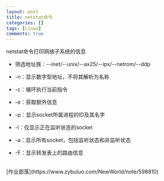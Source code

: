 ```yaml
---
layout: post
title: netstat命令
categories: []
tags: [Linux]
comments: true
---
```




netstat命令打印网络子系统的信息

+ 筛选地址族：--inet/--unix/--ax25/--ipx/--netrom/--ddp

+ -n：显示数字型地址，不将其解析为名称

+ -c：循环执行当前指令

+ -e：获取额外信息

+ -p：显示socket所属进程的ID及其名字

+ -l：仅显示正在监听状态的socket

+ -a：显示所有socket，包括监听状态和非监听状态

+ -F：显示转发表上的路由信息


<br/>
[作业部落](https://www.zybuluo.com/NewWorld/note/598810)